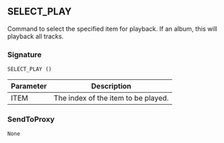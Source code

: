 ## SELECT\_PLAY

Command to select the specified item for playback. If an album, this will playback all tracks.


### Signature

`SELECT_PLAY ()`


| Parameter | Description |
| --- | --- |
| ITEM | The index of the item to be played. |


### SendToProxy

`None`